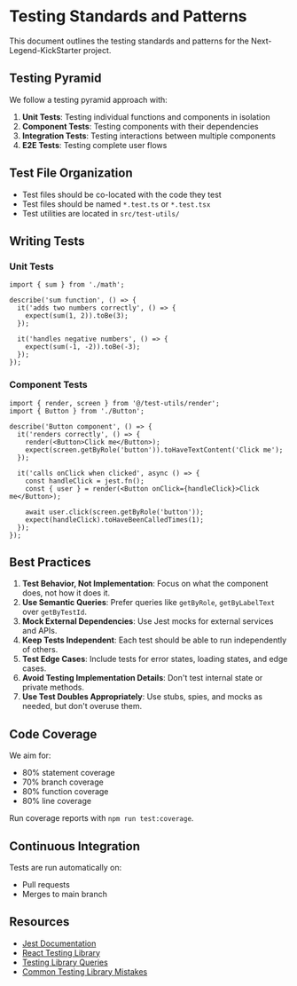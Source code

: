 # Testing Standards and Patterns

This document outlines the testing standards and patterns for the Next-Legend-KickStarter project.

## Testing Pyramid

We follow a testing pyramid approach with:

1. **Unit Tests**: Testing individual functions and components in isolation
2. **Component Tests**: Testing components with their dependencies
3. **Integration Tests**: Testing interactions between multiple components
4. **E2E Tests**: Testing complete user flows

## Test File Organization

- Test files should be co-located with the code they test
- Test files should be named `*.test.ts` or `*.test.tsx`
- Test utilities are located in `src/test-utils/`

## Writing Tests

### Unit Tests

```tsx
import { sum } from './math';

describe('sum function', () => {
  it('adds two numbers correctly', () => {
    expect(sum(1, 2)).toBe(3);
  });

  it('handles negative numbers', () => {
    expect(sum(-1, -2)).toBe(-3);
  });
});
```

### Component Tests

```tsx
import { render, screen } from '@/test-utils/render';
import { Button } from './Button';

describe('Button component', () => {
  it('renders correctly', () => {
    render(<Button>Click me</Button>);
    expect(screen.getByRole('button')).toHaveTextContent('Click me');
  });

  it('calls onClick when clicked', async () => {
    const handleClick = jest.fn();
    const { user } = render(<Button onClick={handleClick}>Click me</Button>);
    
    await user.click(screen.getByRole('button'));
    expect(handleClick).toHaveBeenCalledTimes(1);
  });
});
```

## Best Practices

1. **Test Behavior, Not Implementation**: Focus on what the component does, not how it does it.
2. **Use Semantic Queries**: Prefer queries like `getByRole`, `getByLabelText` over `getByTestId`.
3. **Mock External Dependencies**: Use Jest mocks for external services and APIs.
4. **Keep Tests Independent**: Each test should be able to run independently of others.
5. **Test Edge Cases**: Include tests for error states, loading states, and edge cases.
6. **Avoid Testing Implementation Details**: Don't test internal state or private methods.
7. **Use Test Doubles Appropriately**: Use stubs, spies, and mocks as needed, but don't overuse them.

## Code Coverage

We aim for:
- 80% statement coverage
- 70% branch coverage
- 80% function coverage
- 80% line coverage

Run coverage reports with `npm run test:coverage`.

## Continuous Integration

Tests are run automatically on:
- Pull requests
- Merges to main branch

## Resources

- [Jest Documentation](https://jestjs.io/docs/getting-started)
- [React Testing Library](https://testing-library.com/docs/react-testing-library/intro/)
- [Testing Library Queries](https://testing-library.com/docs/queries/about)
- [Common Testing Library Mistakes](https://kentcdodds.com/blog/common-mistakes-with-react-testing-library) 